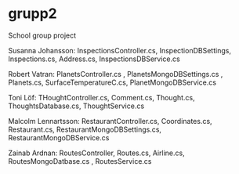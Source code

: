 # grupp2
School group project

Susanna Johansson: InspectionsController.cs, InspectionDBSettings, Inspections.cs, Address.cs, InspectionsDBService.cs

Robert Vatran: PlanetsController.cs , PlanetsMongoDBSettings.cs , Planets.cs, SurfaceTemperatureC.cs,
PlanetMongoDBService.cs

Toni Löf: THoughtController.cs, Comment.cs, Thought.cs, ThoughtsDatabase.cs, ThoughtService.cs

Malcolm Lennartsson: RestaurantController.cs, Coordinates.cs, Restaurant.cs, RestaurantMongoDBSettings.cs, RestaurantMongoDBService.cs

Zainab Ardnan: RoutesController, Routes.cs, Airline.cs, RoutesMongoDatbase.cs , RoutesService.cs
